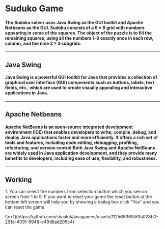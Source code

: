 # Suduko Game
<h4>The Sudoku solver uses Java Swing as the GUI toolkit and Apache Netbeans as the GUI. 
Sudoku consists of a 9 × 9 grid with numbers appearing in some of the squares. The object of the puzzle is to fill the remaining squares, using all the numbers 1–9 exactly once in each row, column, and the nine 3 × 3 subgrids.</h4>
<hr>
<h2>Java Swing</h2>
<h4>Java Swing is a powerful GUI toolkit for Java that provides a collection of graphical user interface (GUI) components such as buttons, labels, text fields, etc., which are used to create visually appealing and interactive applications in Java.</h4>
<hr>
<h2>Apache Netbeans</h2>
<h4>Apache NetBeans is an open-source integrated development environment (IDE) that enables developers to write, compile, debug, and deploy Java applications faster and more efficiently. It offers a rich set of tools and features, including code editing, debugging, profiling, refactoring, and version control.Both Java Swing and Apache NetBeans are widely used in Java application development, and they provide many benefits to developers, including ease of use, flexibility, and robustness.</h4>
<hr>

<h2>Working</h2>
<p>
 1. You can select the numbers from selection button which you see on screen from 1 to 9. If you want to reset your game the reset button at the bottom left screen will help you by showing a dailog box click "Yes" and you can reset the game.      
</p>
![ex1](https://github.com/shaaluk/javagames/assets/112568360/83a028b0-291e-4091-9948-c49d8ad205c4)


